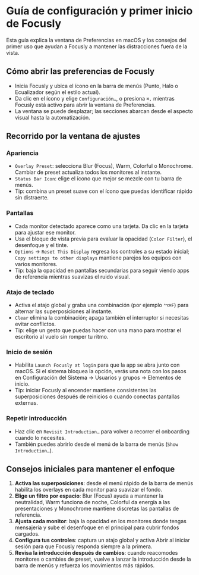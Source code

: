 # Guía de configuración y primer inicio de Focusly

Esta guía explica la ventana de Preferencias en macOS y los consejos del primer uso que ayudan a Focusly a mantener las distracciones fuera de la vista.

## Cómo abrir las preferencias de Focusly
- Inicia Focusly y ubica el ícono en la barra de menús (Punto, Halo o Ecualizador según el estilo actual).
- Da clic en el ícono y elige `Configuración…`, o presiona `⌘,` mientras Focusly está activo para abrir la ventana de Preferencias.
- La ventana se puede desplazar; las secciones abarcan desde el aspecto visual hasta la automatización.

## Recorrido por la ventana de ajustes

### Apariencia
- `Overlay Preset`: selecciona Blur (Focus), Warm, Colorful o Monochrome. Cambiar de preset actualiza todos los monitores al instante.
- `Status Bar Icon`: elige el ícono que mejor se mezcle con tu barra de menús.
- Tip: combina un preset suave con el ícono que puedas identificar rápido sin distraerte.

### Pantallas
- Cada monitor detectado aparece como una tarjeta. Da clic en la tarjeta para ajustar ese monitor.
- Usa el bloque de vista previa para evaluar la opacidad (`Color Filter`), el desenfoque y el tinte.
- `Options` → `Reset This Display` regresa los controles a su estado inicial; `Copy settings to other displays` mantiene parejos los equipos con varios monitores.
- Tip: baja la opacidad en pantallas secundarias para seguir viendo apps de referencia mientras suavizas el ruido visual.

### Atajo de teclado
- Activa el atajo global y graba una combinación (por ejemplo `⌃⌥⌘F`) para alternar las superposiciones al instante.
- `Clear` elimina la combinación; apaga también el interruptor si necesitas evitar conflictos.
- Tip: elige un gesto que puedas hacer con una mano para mostrar el escritorio al vuelo sin romper tu ritmo.

### Inicio de sesión
- Habilita `Launch Focusly at login` para que la app se abra junto con macOS. Si el sistema bloquea la opción, verás una nota con los pasos en Configuración del Sistema → Usuarios y grupos → Elementos de inicio.
- Tip: iniciar Focusly al encender mantiene consistentes las superposiciones después de reinicios o cuando conectas pantallas externas.

### Repetir introducción
- Haz clic en `Revisit Introduction…` para volver a recorrer el onboarding cuando lo necesites.
- También puedes abrirlo desde el menú de la barra de menús (`Show Introduction…`).

## Consejos iniciales para mantener el enfoque
1. **Activa las superposiciones**: desde el menú rápido de la barra de menús habilita los overlays en cada monitor para suavizar el fondo.
2. **Elige un filtro por espacio**: Blur (Focus) ayuda a mantener la neutralidad, Warm funciona de noche, Colorful da energía a las presentaciones y Monochrome mantiene discretas las pantallas de referencia.
3. **Ajusta cada monitor**: baja la opacidad en los monitores donde tengas mensajería y sube el desenfoque en el principal para cubrir fondos cargados.
4. **Configura tus controles**: captura un atajo global y activa Abrir al iniciar sesión para que Focusly responda siempre a la primera.
5. **Revisa la introducción después de cambios**: cuando reacomodes monitores o cambies de preset, vuelve a lanzar la introducción desde la barra de menús y refuerza los movimientos más rápidos.

